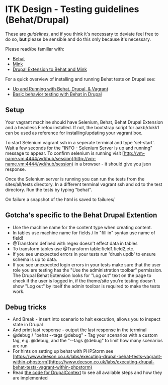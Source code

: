 # ITK Design - Testing guidelines (Behat/Drupal)

These are *guidelines*, and if you think it's necessary to deviate
feel free to do so, **but** please be sensible and do this only
because it's necessary.

Please read/be familiar with:

* [Behat](http://docs.behat.org/en/v2.5/)
* [Mink](http://mink.behat.org/en/latest/index.html)
* [Drupal Extension to Behat and Mink](https://behat-drupal-extension.readthedocs.org/en/3.0/index.html)

For a quick overview of installing and running Behat tests on Drupal see:

* [Up and Running with Behat, Drupal, &
  Vagrant](http://kevinquillen.com/bdd/2014/06/06/behat-drupal/)
* [Basic behavior testing with Behat in
  Drupal](http://kevinquillen.com/bdd/2014/06/08/your-first-behat-test/)

## Setup

Your vagrant machine should have Selenium, Behat, Behat Drupal
Extension and a headless Firefox installed. If not, the bootstrap
script for aakb/dokk1 can be used as reference for installing/updating
your vagrant box.

To start Selenium vagrant ssh in a seperate terminal and type
'sel-start'. Wait a few seconds for the "INFO - Selenium Server is up
and running" message to appear. To confirm selenium is running visit
[http://vm-name.vm:4444/wd/hub/session](http://vm-name.vm:4444/wd/hub/session)
in a browser - it should give you json response.

Once the Selenium server is running you can run the tests from the
sites/all/tests directory. In a different terminal vagrant ssh and cd
to the test directory. Run the tests by typing "behat".

On failure a snapshot of the html is saved to failures/

## Gotcha's specific to the Behat Drupal Extention

* Use the machine name for the content type when creating content.
* In tables use machine name for fields / In "fill in" syntax use name
  of field!
* @Transform defined with regex doesn't effect data in tables
* To transform tables use @Transform table:field1,field2,etc.
* If you see unexpected errors in your tests run 'drush updb' to
  ensure schema is up to data.
* If you see unexpected login errors in your tests make sure that the
  user role you are testing has the "Use the administration toolbar"
  permission.  The Drupal Behat Extension looks for "Log out" text on
  the page to check if the user is logged in, if the theme/site you're
  testing doesn't show "Log out" by itself the admin toolbar is
  required to make the tests work.

## Debug tricks

* And Break - insert into scenario to halt execution, allows you to
  inspect state in Drupal
* And print last response - output the last response in the terminal
* @debug / "behat --tags @debug" - Tag your scenarios with a custom
  tag, e.g. @debug, and the "--tags @debug" to limit how many
  scenarios are run
* For hints on setting up behat with PHPStorm see
  [https://www.deeson.co.uk/labs/executing-drupal-behat-tests-vagrant-within-phpstorm](https://www.deeson.co.uk/labs/executing-drupal-behat-tests-vagrant-within-phpstorm)
* Read [the code for
  DrupalContext](https://github.com/jhedstrom/drupalextension/blob/master/src/Drupal/DrupalExtension/Context/DrupalContext.php)
  to see all available steps and how they are implemented
